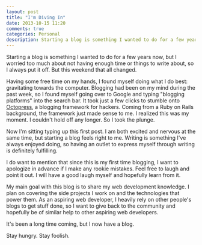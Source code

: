 ```yaml
---
layout: post
title: "I'm Diving In"
date: 2013-10-15 11:20
comments: true
categories: Personal
description: Starting a blog is something I wanted to do for a few years now, but I worried too much about not having enough time or things to write about, so I always put it off. But this weekend that all changed.
---
```


Starting a blog is something I wanted to do for a few years now, but I worried too much about not having enough time or things to write about, so I always put it off. But this weekend that all changed.

<!-- more -->

Having some free time on my hands, I found myself doing what I do best: gravitating towards the computer. Blogging had been on my mind during the past week, so I found myself going over to Google and typing "blogging platforms" into the search bar. It took just a few clicks to stumble onto [Octopress](http://octopress.org/), a blogging framework for hackers. Coming from a Ruby on Rails background, the framework just made sense to me. I realized this was my moment. I couldn't hold off any longer. So I took the plunge.

Now I'm sitting typing up this first post. I am both excited and nervous at the same time, but starting a blog feels right to me. Writing is something I've always enjoyed doing, so having an outlet to express myself through writing is definitely fulfilling.

I do want to mention that since this is my first time blogging, I want to apologize in advance if I make any rookie mistakes. Feel free to laugh and point it out. I will have a good laugh myself and hopefully learn from it.

My main goal with this blog is to share my web development knowledge. I plan on covering the side projects I work on and the technologies that power them. As an aspiring web developer, I heavily rely on other people's blogs to get stuff done, so I want to give back to the community and hopefully be of similar help to other aspiring web developers.

It's been a long time coming, but I now have a blog.

Stay hungry. Stay foolish.
